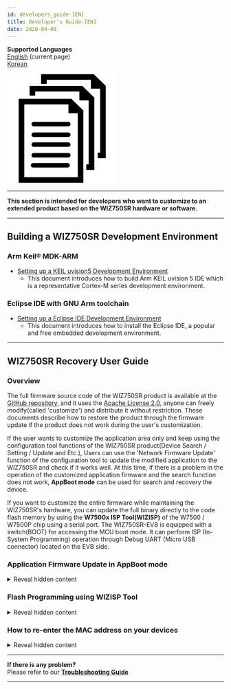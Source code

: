 ```yaml
---
id: developers_guide-[EN]
title: Developer's Guide-[EN]
date: 2020-04-08
---
```


**Supported Languages**  
[English](developers_guide-[EN]) (current page)  
[Korean](developers_guide-[KO])

![](/img/products/wiz750sr/docs_icon.png)

-----

**This section is intended for developers who want to customize to an extended product based on the WIZ750SR hardware or software.**

-----

## Building a WIZ750SR Development Environment

### Arm Keil® MDK-ARM

  - [Setting up a KEIL uvision5 Development Environment](mdk-arm)
      - This document introduces how to build Arm KEIL uvision 5 IDE which is a representative Cortex-M series development environment.

### Eclipse IDE with GNU Arm toolchain

  - [Setting up a Eclipse IDE Development Environment](/img/products/wiz750sr/developers/eclipse/en)
      - This document introduces how to install the Eclipse IDE, a popular and free embedded development environment.

-----

## WIZ750SR Recovery User Guide

### Overview

The full firmware source code of the WIZ750SR product is available at the [GitHub repository](https://github.com/Wiznet/WIZ750SR), and it uses the [Apache
License 2.0](https://github.com/Wiznet/WIZ750SR/blob/master/LICENSE), anyone can freely modify(called 'customize') and distribute it without restriction. These documents describe how to restore the product through the firmware update if the product does not work during the user's customization.

If the user wants to customize the application area only and keep using the configuration tool functions of the WIZ750SR product(Device Search / Setting / Update and Etc.), Users can use the 'Network Firmware Update' function of the configuration tool to update the modified application to the WIZ750SR and check if it works well. At this time, if there is a problem in the operation of the customized application firmware and the search function does not work, **AppBoot mode** can be used for search and recovery the device.

If you want to customize the entire firmware while maintaining the WIZ750SR's hardware, you can update the full binary directly to the code flash memory by using the **W7500x ISP Tool(WIZISP)** of the W7500 / W7500P chip using a serial port. The WIZ750SR-EVB is equipped with a switch(BOOT) for accessing the MCU boot mode. It can perform ISP (In-System Programming) operation through Debug UART (Micro USB connector) located on the EVB side.

### Application Firmware Update in AppBoot mode

<details>
<summary>Reveal hidden content</summary>
If the customized application firmware does not work properly, WIZ750SR
can be restored by booting in AppBoot mode. The AppBoot area is designed
to support firmware update and recovery of the WIZ750SR device
application. It is designed to perform the following functions located
in the **initial 28KB part (0x0000\_0000 \~ 0x0000\_6FFF)** of the code
flash memory.

- **Device search function using configuration tool**
- **Device setting value change and save function**
  - Includes factory reset function
- **Network update function of application area firmware**

Therefore, if the device is malfunctioning due to an error in the
application firmware that has been modified for the purpose of the user,
it is possible to search for the product with the configuration tool and
update the new firmware by using the AppBoot mode. When using the
WIZ750SR-EVB, place the AppBoot switch(APP\_BOOT) of the EVB board in
'BOOT' and reboot to enter the AppBoot mode.

You can perform network firmware updates using AppBoot mode by following
steps: (WIZ750SR-EVB Rev1.0)

**1. Switch your WIZ750SR to AppBoot mode**

  - After changing the 'App\_Boot' switch of 'WIZ750SR-EVB' to 'Boot'
    and rebooting the device, AppBoot mode is activated.
  -  If the AppBoot mode is successfully activated, the Status LED of
    the module flickers rapidly.

![](/img/products/wiz750sr/developers/wiz750sr-evb-appboot-boxxx.png)

**2. Device Search using Configuration Tool**

  - Perform search the device with WIZnet-S2E-Tool-GUI(Configuration
    tool for WIZ750SR series).
  - Device search and firmware update function is work via TCP/IP
    network, so user's PC and devices should be able to network with
    each other.
  - If the device is in AppBoot mode, the status of the detected device
    is displayed as 'BOOT'.

![](/img/products/wiz750sr/developers/configtool-status-boot-box.png)

**3. Device update by New firmware**

  - Press the 'Upload' button on the Configuration tool to select the
    new firmware and click 'Open'.
  - The latest version of the configuration tool can be downloaded from
    [WIZnet-S2E-Tool-GUI Github
    repository](https://github.com/Wiznet/WIZnet-S2E-Tool-GUI/releases).
  - The procedure is the same as the application firmware update
    procedure of WIZ750SR device.

**4. Switch the device to Application mode**

  - Change the 'App_Boot' switch of WIZ750SR-EVB to 'Normal' and reboot
    the device.
  - Now you can see that your application firmware is working well.

</details>

### Flash Programming using WIZISP Tool

<details>
<summary>Reveal hidden content</summary>
Users can use the ISP Tool to update the WIZ750SR firmware.

:::note
[Go to ISP tool manual & Program
download](/img/products/w7500/documents/appnote/isptool)  
:::

Connect the device to PC using the USB type B cable and change the power
switch to ON.

If the device power on, the power LED of the module and the EVB board is
turned on.

Next, Check the COM port number of the connected device. Open the Device
Manager and check the COM port number of **'Silicon Labs CP210x USB to
UART Bridge (COMX)'**.

![Device Manager](/img/products/wiz750sr/developerguide/isptool/en_device_manager.png)

:::note
If the driver does not install
automatically, download the device driver from below link and install
it.

[CP210x Driver download
page](https://www.silabs.com/products/development-tools/software/usb-to-uart-bridge-vcp-drivers)
:::

-----

**1. Setup the WIZ750SR-EVB Hardware**

\- Change to boot mode: Set the 'BOOT' Slide switch of WIZ750SR-EVB to
'BOOT' as shown in the picture below, then reboot the device.

![](/img/products/wiz750sr/developerguide/boot_sw.png)

**2. Firmware Update**

Run the W7500 ISP program.

  - Select the port and set the baud rate to 115200 in 'Step 1 - Serial
    Option'.
  - Click 'Open' button. If you entered Boot Mode successfully, then
    'Serial Open Complete' message will be printed on the status bar.

![](/img/products/wiz750sr/developers/fwupdate-wizisp/isp_tool-1-201807.png)

  - Set the **'Erase All Code Memory'** in **'Step 2 - Erase'.**

![](/img/products/wiz750sr/developers/fwupdate-wizisp/isp_tool-2-201807.png)

:::note
If you flashing binary with the
'Erase All Data/Code Memory' option, **all data(including the Mac
address) will be erased.**
:::

  - Click the 'Browse' button and select the binary file.
  - Click the 'ISP Start' button, then the firmware writing will be
    performed.

![](/img/products/wiz750sr/developerguide/processing.png)

  - Done.

![](/img/products/wiz750sr/developerguide/complete.png)

Finally, after changing the 'Boot' switch to 'Normal', reboot the
device.

</details>

### How to re-enter the MAC address on your devices

<details>
<summary>Reveal hidden content</summary>

Unintentionally, If you select 'Erase Data Block All Code Block' option
during firmware programming using WIZISP tool, configuration data
including MAC address will also be deleted. At this time, the MAC
address can be re-entered through the following procedure.

:::note
<a href="/img/products/wiz750sr/developers/restore-mac/wizmactool_v20151127.zip" target="_blank">Download the WizMACTool Program</a>  
:::

MAC address re-entry process is performed through Debug UART (ISP port)
of WIZ750SR device. So, check the COM port number of the connected
device. Open the Device Manager and check the COM port number of
'Silicon Labs CP210x USB to UART Bridge (COMX)'.

![Device
Manager](/img/products/wiz750sr/developerguide/isptool/en_device_manager.png)

:::note
If the driver does not install
automatically, download the device driver from below link and install
it.

[CP210x Driver download
page](https://www.silabs.com/products/development-tools/software/usb-to-uart-bridge-vcp-drivers)
:::

**1. Switch your WIZ750SR to normal mode**

  - Reboot after placing all the slide switch on the EVB to 'normal'.

![](/img/products/wiz750sr/developers/restore-mac/wiz750sr-evb-switch_normal.png)

**2. Run the WizMACTool program**

**3. Set the program options as shown below**

  - Set the serial settings and press the 'Connect' button
  - Type the device's MAC address with colons
  - Check the option 'For Writing WIZ107SR MAC'(compatible type device
    with WIZ750SR)

![](/img/products/wiz750sr/developers/restore-mac/wiz750sr-wizmactool-1.png)

**4. Press the 'Write MAC' button**

**5. Done**

  - You can check if the MAC address has been successfully entered
    through the serial terminal at the bottom of the program.

![](/img/products/wiz750sr/developers/restore-mac/wiz750sr-wizmactool-2.png)

</details>

-----

**If there is any problem?**  
Please refer to our **[Troubleshooting Guide](trouble_shooting-[EN])**

-----
